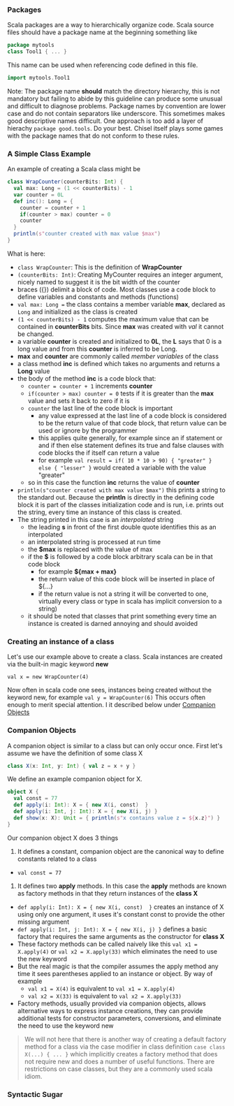 ### Packages
Scala packages are a way to hierarchically organize code.  Scala source files should have a package name at the beginning something like 
```scala
package mytools
class Tool1 { ... }
```
This name can be used when referencing code defined in this file.  
```scala
import mytools.Tool1
```
Note: The package name  **should** match the directory hierarchy, this is not mandatory but failing to abide by this guideline can produce some unusual and difficult to diagnose problems. Package names by convention are lower case and do not contain separators like underscore.  This sometimes makes good descriptive names difficult.  One approach is too add a layer of hierachy ```package good.tools```.  Do your best.  Chisel itself plays some games with the package names that do not conform to these rules.

### A Simple Class Example
An example of creating a Scala class might be
```scala
class WrapCounter(counterBits: Int) {
  val max: Long = (1 << counterBits) - 1
  var counter = 0L
  def inc(): Long = {
    counter = counter + 1
    if(counter > max) counter = 0
    counter
  }
  println(s"counter created with max value $max")
}
```
What is here:
* ```class WrapCounter```: This is the definition of **WrapCounter**
* ```(counterBits: Int)```: Creating MyCounter requires an integer argument, nicely named to suggest it is the bit width of the counter
* braces ({}) delimit a block of code. Most classes use a code block to define variables and constants and methods (functions)
* ```val max: Long =``` the class contains a member variable **max**, declared as ```Long``` and initialized as the class is created
* ```(1 << counterBits) - 1``` computes the maximum value that can be contained in **counterBits** bits.  Since **max** was created with _val_ it cannot be changed.
* a variable **counter** is created and initialized to **0L**, the **L** says that 0 is a long value and from this **counter** is inferred to be Long.
* **max** and **counter** are commonly called _member variables_ of the class
* a class method **inc** is defined which takes no arguments and returns a **Long** value
* the body of the method **inc** is a code block that:
  * ```counter = counter + 1``` increments **counter**
  * ```if(counter > max) counter = 0``` tests if it is greater than the **max** value and sets it back to zero if it is
  * ```counter``` the last line of the code block is important
    * any value expressed at the last line of a code block is considered to be the return value of that code block, that return value can be used or ignore by the programmer
    * this applies quite generally, for example since an if statement or and if then else statement defines its true and false clauses with code blocks the if itself can return a value
    * for example ```val result = if( 10 * 10 > 90) { "greater" } else { "lesser" }``` would created a variable with the value "greater"
  * so in this case the function **inc** returns the value of **counter**
* ```println(s"counter created with max value $max")``` this prints a string to the standard out.  Because the **println** is directly in the defining code block it is part of the classes initialization code and is run, i.e. prints out the string, every time an instance of this class is created.
* The string printed in this case is an _interpolated_ string
  * the leading **s** in front of the first double quote identifies this as an interpolated
  * an interpolated string is processed at run time  
  * the **$max** is replaced with the value of max
  * if the **$** is followed by a code block arbitrary scala can be in that code block
    * for example **${max + max}**
    * the return value of this code block will be inserted  in place of ${...}
    * if the return value is not a string it will be converted to one, virtually every class or type in scala has implicit conversion to a string)
  * it should be noted that classes that print something every time an instance is created is darned annoying and should avoided

### Creating an instance of a class
Let's use our example above to create a class.  Scala instances are created via the built-in magic keyword **new**
```
val x = new WrapCounter(4)
```
Now often in scala code one sees, instances being created without the keyword new, for example ```val y = WrapCounter(6)```
This occurs often enough to merit special attention.  I it described below under [Companion Objects](#Companion-Objects)

### Companion Objects
A companion object is similar to a class but can only occur once.  First let's assume we have the definition of some class X
```scala
class X(x: Int, y: Int) { val z = x + y }
```
We define an example companion object for X.
```scala
object X {
  val const = 77
  def apply(i: Int): X = { new X(i, const)  }
  def apply(i: Int, j: Int): X = { new X(i, j) }
  def show(x: X): Unit = { println(s"x contains value z = ${x.z}") }
}
```
Our companion object X does 3 things
1. It defines a constant, companion object are the canonical way to define constants related to a class
  * ```val const = 77``` 
1. It defines two **apply** methods.  In this case the **apply** methods are known as factory methods in that they return instances of the **class X**
  * ```def apply(i: Int): X = { new X(i, const)  }``` creates an instance of X using only one argument, it uses it's constant const to provide the other missing argument
  * ```def apply(i: Int, j: Int): X = { new X(i, j) }``` defines a basic factory that requires the same arguments as the constructor for **class X**
  * These factory methods can be called naively like this ```val x1 = X.apply(4)``` or ```val x2 = X.apply(33)``` which eliminates the need to use the new keyword
  * But the real magic is that the compiler assumes the apply method any time it sees parentheses applied to an instance or object.  By way of example 
    *  ```val x1 = X(4)``` is equivalent to ```val x1 = X.apply(4)```
    * ```val x2 = X(33)``` is equivalent to ```val x2 = X.apply(33)```
  * Factory methods, usually provided via companion objects, allows alternative ways to express instance creations, they can provide additional tests for constructor parameters, conversions, and eliminate the need to use the keyword new

> We will not here that there is another way of creating a default factory method for a class via the case modifier in class definition ```case class X(...) { ... }``` which implicitly creates a factory method that does not require new and does a number of useful functions.  There are restrictions on case classes, but they are a commonly used scala idiom.
### Syntactic Sugar

